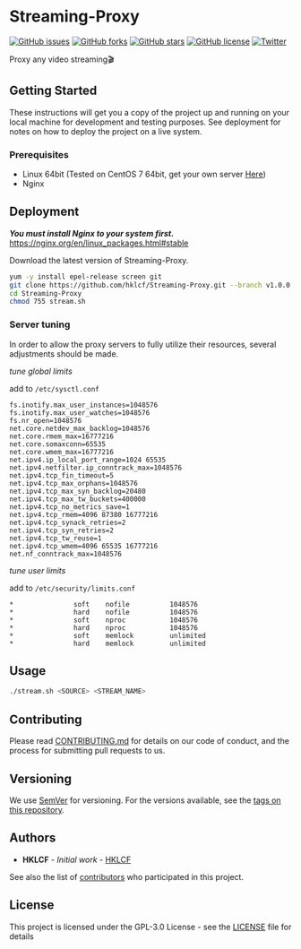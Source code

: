 # Streaming-Proxy
[![GitHub issues](https://img.shields.io/github/issues/hklcf/Streaming-Proxy.svg)](https://github.com/hklcf/Streaming-Proxy/issues)
[![GitHub forks](https://img.shields.io/github/forks/hklcf/Streaming-Proxy.svg)](https://github.com/hklcf/Streaming-Proxy/network)
[![GitHub stars](https://img.shields.io/github/stars/hklcf/Streaming-Proxy.svg)](https://github.com/hklcf/Streaming-Proxy/stargazers)
[![GitHub license](https://img.shields.io/github/license/hklcf/Streaming-Proxy.svg)](https://github.com/hklcf/Streaming-Proxy/blob/master/LICENSE)
[![Twitter](https://img.shields.io/twitter/url/https/github.com/hklcf/Streaming-Proxy.svg?style=social)](https://twitter.com/intent/tweet?text=Wow:&url=https%3A%2F%2Fgithub.com%2Fhklcf%2FStreaming-Proxy)

Proxy any video streaming🎬

## Getting Started
These instructions will get you a copy of the project up and running on your local machine for development and testing purposes. See deployment for notes on how to deploy the project on a live system.

### Prerequisites
- Linux 64bit (Tested on CentOS 7 64bit, get your own server [Here](https://m.do.co/c/f5dea4b5cce3))
- Nginx

## Deployment
***You must install Nginx to your system first.*** https://nginx.org/en/linux_packages.html#stable

Download the latest version of Streaming-Proxy.
```bash
yum -y install epel-release screen git
git clone https://github.com/hklcf/Streaming-Proxy.git --branch v1.0.0
cd Streaming-Proxy
chmod 755 stream.sh
```

### Server tuning
In order to allow the proxy servers to fully utilize their resources, several adjustments should be made.

*tune global limits*

add to `/etc/sysctl.conf`
```
fs.inotify.max_user_instances=1048576
fs.inotify.max_user_watches=1048576
fs.nr_open=1048576
net.core.netdev_max_backlog=1048576
net.core.rmem_max=16777216
net.core.somaxconn=65535
net.core.wmem_max=16777216
net.ipv4.ip_local_port_range=1024 65535
net.ipv4.netfilter.ip_conntrack_max=1048576
net.ipv4.tcp_fin_timeout=5
net.ipv4.tcp_max_orphans=1048576
net.ipv4.tcp_max_syn_backlog=20480
net.ipv4.tcp_max_tw_buckets=400000
net.ipv4.tcp_no_metrics_save=1
net.ipv4.tcp_rmem=4096 87380 16777216
net.ipv4.tcp_synack_retries=2
net.ipv4.tcp_syn_retries=2
net.ipv4.tcp_tw_reuse=1
net.ipv4.tcp_wmem=4096 65535 16777216
net.nf_conntrack_max=1048576
```

*tune user limits*

add to `/etc/security/limits.conf`
```
*               soft    nofile          1048576
*               hard    nofile          1048576
*               soft    nproc           1048576
*               hard    nproc           1048576
*               soft    memlock         unlimited
*               hard    memlock         unlimited
```

## Usage
```bash
./stream.sh <SOURCE> <STREAM_NAME>
```

## Contributing
Please read [CONTRIBUTING.md](CONTRIBUTING.md) for details on our code of conduct, and the process for submitting pull requests to us.

## Versioning
We use [SemVer](https://semver.org/) for versioning. For the versions available, see the [tags on this repository](https://github.com/hklcf/Streaming-Proxy/tags).

## Authors
* **HKLCF** - *Initial work* - [HKLCF](https://github.com/hklcf)

See also the list of [contributors](https://github.com/hklcf/Streaming-Proxy/contributors) who participated in this project.

## License
This project is licensed under the GPL-3.0 License - see the [LICENSE](LICENSE) file for details
